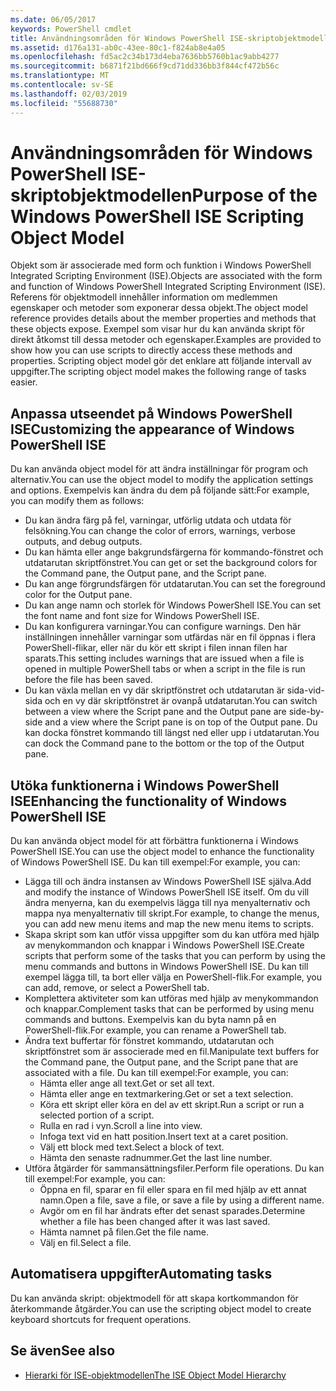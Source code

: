 ```yaml
---
ms.date: 06/05/2017
keywords: PowerShell cmdlet
title: Användningsområden för Windows PowerShell ISE-skriptobjektmodellen
ms.assetid: d176a131-ab0c-43ee-80c1-f824ab8e4a05
ms.openlocfilehash: fd5ac2c34b173d4eba7636bb5760b1ac9abb4277
ms.sourcegitcommit: b6871f21bd666f9cd71dd336bb3f844cf472b56c
ms.translationtype: MT
ms.contentlocale: sv-SE
ms.lasthandoff: 02/03/2019
ms.locfileid: "55688730"
---
```

# <a name="purpose-of-the-windows-powershell-ise-scripting-object-model"></a><span data-ttu-id="7b44d-103">Användningsområden för Windows PowerShell ISE-skriptobjektmodellen</span><span class="sxs-lookup"><span data-stu-id="7b44d-103">Purpose of the Windows PowerShell ISE Scripting Object Model</span></span>

<span data-ttu-id="7b44d-104">Objekt som är associerade med form och funktion i Windows PowerShell Integrated Scripting Environment (ISE).</span><span class="sxs-lookup"><span data-stu-id="7b44d-104">Objects are associated with the form and function of Windows PowerShell Integrated Scripting Environment (ISE).</span></span> <span data-ttu-id="7b44d-105">Referens för objektmodell innehåller information om medlemmen egenskaper och metoder som exponerar dessa objekt.</span><span class="sxs-lookup"><span data-stu-id="7b44d-105">The object model reference provides details about the member properties and methods that these objects expose.</span></span> <span data-ttu-id="7b44d-106">Exempel som visar hur du kan använda skript för direkt åtkomst till dessa metoder och egenskaper.</span><span class="sxs-lookup"><span data-stu-id="7b44d-106">Examples are provided to show how you can use scripts to directly access these methods and properties.</span></span> <span data-ttu-id="7b44d-107">Scripting object model gör det enklare att följande intervall av uppgifter.</span><span class="sxs-lookup"><span data-stu-id="7b44d-107">The scripting object model makes the following range of tasks easier.</span></span>

## <a name="customizing-the-appearance-of-windows-powershell-ise"></a><span data-ttu-id="7b44d-108">Anpassa utseendet på Windows PowerShell ISE</span><span class="sxs-lookup"><span data-stu-id="7b44d-108">Customizing the appearance of Windows PowerShell ISE</span></span>

<span data-ttu-id="7b44d-109">Du kan använda object model för att ändra inställningar för program och alternativ.</span><span class="sxs-lookup"><span data-stu-id="7b44d-109">You can use the object model to modify the application settings and options.</span></span> <span data-ttu-id="7b44d-110">Exempelvis kan ändra du dem på följande sätt:</span><span class="sxs-lookup"><span data-stu-id="7b44d-110">For example, you can modify them as follows:</span></span>

- <span data-ttu-id="7b44d-111">Du kan ändra färg på fel, varningar, utförlig utdata och utdata för felsökning.</span><span class="sxs-lookup"><span data-stu-id="7b44d-111">You can change the color of errors, warnings, verbose outputs, and debug outputs.</span></span>
- <span data-ttu-id="7b44d-112">Du kan hämta eller ange bakgrundsfärgerna för kommando-fönstret och utdatarutan skriptfönstret.</span><span class="sxs-lookup"><span data-stu-id="7b44d-112">You can get or set the background colors for the Command pane, the Output pane, and the Script pane.</span></span>
- <span data-ttu-id="7b44d-113">Du kan ange förgrundsfärgen för utdatarutan.</span><span class="sxs-lookup"><span data-stu-id="7b44d-113">You can set the foreground color for the Output pane.</span></span>
- <span data-ttu-id="7b44d-114">Du kan ange namn och storlek för Windows PowerShell ISE.</span><span class="sxs-lookup"><span data-stu-id="7b44d-114">You can set the font name and font size for Windows PowerShell ISE.</span></span>
- <span data-ttu-id="7b44d-115">Du kan konfigurera varningar.</span><span class="sxs-lookup"><span data-stu-id="7b44d-115">You can configure warnings.</span></span> <span data-ttu-id="7b44d-116">Den här inställningen innehåller varningar som utfärdas när en fil öppnas i flera PowerShell-flikar, eller när du kör ett skript i filen innan filen har sparats.</span><span class="sxs-lookup"><span data-stu-id="7b44d-116">This setting includes warnings that are issued when a file is opened in multiple PowerShell tabs or when a script in the file is run before the file has been saved.</span></span>
- <span data-ttu-id="7b44d-117">Du kan växla mellan en vy där skriptfönstret och utdatarutan är sida-vid-sida och en vy där skriptfönstret är ovanpå utdatarutan.</span><span class="sxs-lookup"><span data-stu-id="7b44d-117">You can switch between a view where the Script pane and the Output pane are side-by-side and a view where the Script pane is on top of the Output pane.</span></span> <span data-ttu-id="7b44d-118">Du kan docka fönstret kommando till längst ned eller upp i utdatarutan.</span><span class="sxs-lookup"><span data-stu-id="7b44d-118">You can dock the Command pane to the bottom or the top of the Output pane.</span></span>

## <a name="enhancing-the-functionality-of-windows-powershell-ise"></a><span data-ttu-id="7b44d-119">Utöka funktionerna i Windows PowerShell ISE</span><span class="sxs-lookup"><span data-stu-id="7b44d-119">Enhancing the functionality of Windows PowerShell ISE</span></span>

<span data-ttu-id="7b44d-120">Du kan använda object model för att förbättra funktionerna i Windows PowerShell ISE.</span><span class="sxs-lookup"><span data-stu-id="7b44d-120">You can use the object model to enhance the functionality of Windows PowerShell ISE.</span></span> <span data-ttu-id="7b44d-121">Du kan till exempel:</span><span class="sxs-lookup"><span data-stu-id="7b44d-121">For example, you can:</span></span>

- <span data-ttu-id="7b44d-122">Lägga till och ändra instansen av Windows PowerShell ISE själva.</span><span class="sxs-lookup"><span data-stu-id="7b44d-122">Add and modify the instance of Windows PowerShell ISE itself.</span></span> <span data-ttu-id="7b44d-123">Om du vill ändra menyerna, kan du exempelvis lägga till nya menyalternativ och mappa nya menyalternativ till skript.</span><span class="sxs-lookup"><span data-stu-id="7b44d-123">For example, to change the menus, you can add new menu items and map the new menu items to scripts.</span></span>
- <span data-ttu-id="7b44d-124">Skapa skript som kan utför vissa uppgifter som du kan utföra med hjälp av menykommandon och knappar i Windows PowerShell ISE.</span><span class="sxs-lookup"><span data-stu-id="7b44d-124">Create scripts that perform some of the tasks that you can perform by using the menu commands and buttons in Windows PowerShell ISE.</span></span> <span data-ttu-id="7b44d-125">Du kan till exempel lägga till, ta bort eller välja en PowerShell-flik.</span><span class="sxs-lookup"><span data-stu-id="7b44d-125">For example, you can add, remove, or select a PowerShell tab.</span></span>
- <span data-ttu-id="7b44d-126">Komplettera aktiviteter som kan utföras med hjälp av menykommandon och knappar.</span><span class="sxs-lookup"><span data-stu-id="7b44d-126">Complement tasks that can be performed by using menu commands and buttons.</span></span> <span data-ttu-id="7b44d-127">Exempelvis kan du byta namn på en PowerShell-flik.</span><span class="sxs-lookup"><span data-stu-id="7b44d-127">For example, you can rename a PowerShell tab.</span></span>
- <span data-ttu-id="7b44d-128">Ändra text buffertar för fönstret kommando, utdatarutan och skriptfönstret som är associerade med en fil.</span><span class="sxs-lookup"><span data-stu-id="7b44d-128">Manipulate text buffers for the Command pane, the Output pane, and the Script pane that are associated with a file.</span></span> <span data-ttu-id="7b44d-129">Du kan till exempel:</span><span class="sxs-lookup"><span data-stu-id="7b44d-129">For example, you can:</span></span>
  - <span data-ttu-id="7b44d-130">Hämta eller ange all text.</span><span class="sxs-lookup"><span data-stu-id="7b44d-130">Get or set all text.</span></span>
  - <span data-ttu-id="7b44d-131">Hämta eller ange en textmarkering.</span><span class="sxs-lookup"><span data-stu-id="7b44d-131">Get or set a text selection.</span></span>
  - <span data-ttu-id="7b44d-132">Köra ett skript eller köra en del av ett skript.</span><span class="sxs-lookup"><span data-stu-id="7b44d-132">Run a script or run a selected portion of a script.</span></span>
  - <span data-ttu-id="7b44d-133">Rulla en rad i vyn.</span><span class="sxs-lookup"><span data-stu-id="7b44d-133">Scroll a line into view.</span></span>
  - <span data-ttu-id="7b44d-134">Infoga text vid en hatt position.</span><span class="sxs-lookup"><span data-stu-id="7b44d-134">Insert text at a caret position.</span></span>
  - <span data-ttu-id="7b44d-135">Välj ett block med text.</span><span class="sxs-lookup"><span data-stu-id="7b44d-135">Select a block of text.</span></span>
  - <span data-ttu-id="7b44d-136">Hämta den senaste radnummer.</span><span class="sxs-lookup"><span data-stu-id="7b44d-136">Get the last line number.</span></span>
- <span data-ttu-id="7b44d-137">Utföra åtgärder för sammansättningsfiler.</span><span class="sxs-lookup"><span data-stu-id="7b44d-137">Perform file operations.</span></span> <span data-ttu-id="7b44d-138">Du kan till exempel:</span><span class="sxs-lookup"><span data-stu-id="7b44d-138">For example, you can:</span></span>
  - <span data-ttu-id="7b44d-139">Öppna en fil, sparar en fil eller spara en fil med hjälp av ett annat namn.</span><span class="sxs-lookup"><span data-stu-id="7b44d-139">Open a file, save a file, or save a file by using a different name.</span></span>
  - <span data-ttu-id="7b44d-140">Avgör om en fil har ändrats efter det senast sparades.</span><span class="sxs-lookup"><span data-stu-id="7b44d-140">Determine whether a file has been changed after it was last saved.</span></span>
  - <span data-ttu-id="7b44d-141">Hämta namnet på filen.</span><span class="sxs-lookup"><span data-stu-id="7b44d-141">Get the file name.</span></span>
  - <span data-ttu-id="7b44d-142">Välj en fil.</span><span class="sxs-lookup"><span data-stu-id="7b44d-142">Select a file.</span></span>

## <a name="automating-tasks"></a><span data-ttu-id="7b44d-143">Automatisera uppgifter</span><span class="sxs-lookup"><span data-stu-id="7b44d-143">Automating tasks</span></span>

<span data-ttu-id="7b44d-144">Du kan använda skript: objektmodell för att skapa kortkommandon för återkommande åtgärder.</span><span class="sxs-lookup"><span data-stu-id="7b44d-144">You can use the scripting object model to create keyboard shortcuts for frequent operations.</span></span>

## <a name="see-also"></a><span data-ttu-id="7b44d-145">Se även</span><span class="sxs-lookup"><span data-stu-id="7b44d-145">See also</span></span>

- [<span data-ttu-id="7b44d-146">Hierarki för ISE-objektmodellen</span><span class="sxs-lookup"><span data-stu-id="7b44d-146">The ISE Object Model Hierarchy</span></span>](The-ISE-Object-Model-Hierarchy.md)